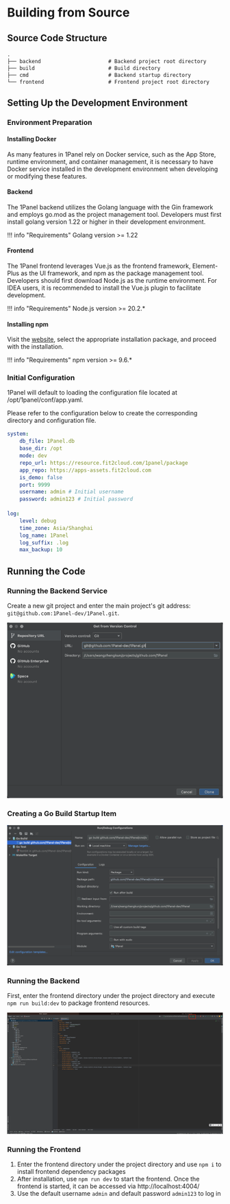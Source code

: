 # Building from Source

## Source Code Structure

```text
.
├── backend                      # Backend project root directory
├── build                        # Build directory
├── cmd                          # Backend startup directory
└── frontend                     # Frontend project root directory
```

## Setting Up the Development Environment

### Environment Preparation

#### Installing Docker

As many features in 1Panel rely on Docker service, such as the App Store, runtime environment, and container management, it is necessary to have Docker service installed in the development environment when developing or modifying these features.

#### Backend

The 1Panel backend utilizes the Golang language with the Gin framework and employs go.mod as the project management tool. Developers must first install golang version 1.22 or higher in their development environment.

!!! info "Requirements"
    Golang version >= 1.22

#### Frontend

The 1Panel frontend leverages Vue.js as the frontend framework, Element-Plus as the UI framework, and npm as the package management tool. Developers should first download Node.js as the runtime environment. For IDEA users, it is recommended to install the Vue.js plugin to facilitate development.

!!! info "Requirements"
    Node.js version >= 20.2.*

#### Installing npm

Visit the [website](https://nodejs.org/en/download/), select the appropriate installation package, and proceed with the installation.

!!! info "Requirements"
    npm version >= 9.6.*

### Initial Configuration

1Panel will default to loading the configuration file located at /opt/1panel/conf/app.yaml.

Please refer to the configuration below to create the corresponding directory and configuration file.

```yaml
system:
    db_file: 1Panel.db
    base_dir: /opt
    mode: dev
    repo_url: https://resource.fit2cloud.com/1panel/package
    app_repo: https://apps-assets.fit2cloud.com
    is_demo: false
    port: 9999
    username: admin # Initial username
    password: admin123 # Initial password

log:
    level: debug
    time_zone: Asia/Shanghai
    log_name: 1Panel
    log_suffix: .log
    max_backup: 10
```

## Running the Code

### Running the Backend Service

Create a new git project and enter the main project's git address: `git@github.com:1Panel-dev/1Panel.git`.

![img.png](open.png)

### Creating a Go Build Startup Item

![img.png](go_build.png)

### Running the Backend

First, enter the frontend directory under the project directory and execute `npm run build:dev` to package frontend resources.

![img.png](start.png)

### Running the Frontend

1. Enter the frontend directory under the project directory and use `npm i` to install frontend dependency packages
2. After installation, use `npm run dev` to start the frontend. Once the frontend is started, it can be accessed via http://localhost:4004/
3. Use the default username `admin` and default password `admin123` to log in
